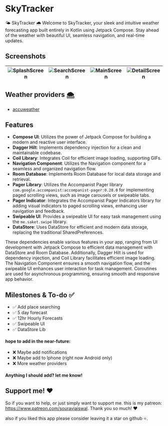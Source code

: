 # SkyTracker
🌤️ SkyTracker 🌧️  Welcome to SkyTracker, your sleek and intuitive weather forecasting app built entirely in Kotlin using Jetpack Compose. Stay ahead of the weather with beautiful UI, seamless navigation, and real-time updates.
## Screenshots

| ![SplashScreen](https://github.com/souravjaiswl/SkyTracker/assets/73962038/df9fb9ac-570e-46c6-8890-add0fb6ef46c) | ![SearchScreen](https://github.com/souravjaiswl/SkyTracker/assets/73962038/a79049a9-58ab-4923-8bf6-fbbf478eb57d) | ![MainScreen](https://github.com/souravjaiswl/SkyTracker/assets/73962038/e9b2fa36-f8ef-4a85-b5bd-833d41dd81c0) | ![DetailScreen](https://github.com/souravjaiswl/SkyTracker/assets/73962038/9aa764b0-0268-4a9b-a672-8003bef9991f) |
| ------------------------------------------------------------ | ------------------------------------------------------------ | ------------------------------------------------------------ | ------------------------------------------------------------ |
## Weather providers 🌨️
- [accuweather](https://developer.accuweather.com/)
## Features
- **Compose UI**: Utilizes the power of Jetpack Compose for building a modern and reactive user interface.
- **Dagger Hilt**: Implements dependency injection for a clean and maintainable codebase.
- **Coil Library**: Integrates Coil for efficient image loading, supporting GIFs.
- **Navigation Component**: Utilizes the Navigation component for a seamless and organized navigation flow.
- **Room Database**: Implements Room Database for local data storage and retrieval.
- **Pager Library**: Utilizes the Accompanist Pager library `com.google.accompanist:accompanist-pager:0.28.0` for implementing paged scrolling views, such as image carousels or swipeable tabs.
- **Pager Indicator**: Integrates the Accompanist Pager Indicators library for adding visual indicators to paged scrolling views, enhancing user navigation and feedback.
- **Swipeable UI**: Provides a swipeable UI for easy task management using the `me.saket.swipe` library.
- **DataStore**: Uses DataStore for efficient and modern data storage, replacing the traditional SharedPreferences.

These dependencies enable various features in your app, ranging from UI development with Jetpack Compose to efficient data management with DataStore and Room Database. Additionally, Dagger Hilt is used for dependency injection, and Coil Library facilitates efficient image loading. The Navigation Component ensures a smooth navigation flow, and the swipeable UI enhances user interaction for task management. Coroutines are used for asynchronous programming, ensuring smooth and responsive app behavior.

## Milestones & To-do ✅

- ✅ Add place searching
- ✅ 5 day forecast
- ✅ 12hr Hourly Forecasts
- ✅ Swipeable UI
- ✅ DataStore Lib

#### hope to add in the near-future:
 
- ❌ Maybe add notifications
- ❌ Maybe add to Iphone (right now Android only)
- ❌ More weather providers

#### Anything I should add? let me know!

## Support me! ❤️
So if you want to help, or just simply want to support me.
this is my patreon: https://www.patreon.com/souravjaiswal.
Thank you so much! ❤️

also if you liked this app please consider leaving it a star on github ⭐.
